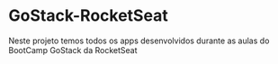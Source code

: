 # GoStack-RocketSeat
Neste projeto temos todos os apps desenvolvidos durante as aulas do BootCamp GoStack da RocketSeat
